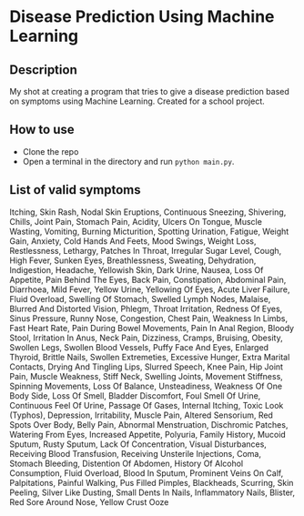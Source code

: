 # Disease Prediction Using Machine Learning

## Description
My shot at creating a program that tries to give a disease prediction based on symptoms using Machine Learning.
Created for a school project.

## How to use
- Clone the repo
- Open a terminal in the directory and run `python main.py`.

## List of valid symptoms
Itching, Skin Rash, Nodal Skin Eruptions, Continuous Sneezing, Shivering, Chills, Joint Pain, Stomach Pain, Acidity, Ulcers On Tongue, Muscle Wasting, Vomiting, Burning Micturition, Spotting  Urination, Fatigue, Weight Gain, Anxiety, Cold Hands And Feets, Mood Swings, Weight Loss, Restlessness, Lethargy, Patches In Throat, Irregular Sugar Level, Cough, High Fever, Sunken Eyes, Breathlessness, Sweating, Dehydration, Indigestion, Headache, Yellowish Skin, Dark Urine, Nausea, Loss Of Appetite, Pain Behind The Eyes, Back Pain, Constipation, Abdominal Pain, Diarrhoea, Mild Fever, Yellow Urine, Yellowing Of Eyes, Acute Liver Failure, Fluid Overload, Swelling Of Stomach, Swelled Lymph Nodes, Malaise, Blurred And Distorted Vision, Phlegm, Throat Irritation, Redness Of Eyes, Sinus Pressure, Runny Nose, Congestion, Chest Pain, Weakness In Limbs, Fast Heart Rate, Pain During Bowel Movements, Pain In Anal Region, Bloody Stool, Irritation In Anus, Neck Pain, Dizziness, Cramps, Bruising, Obesity, Swollen Legs, Swollen Blood Vessels, Puffy Face And Eyes, Enlarged Thyroid, Brittle Nails, Swollen Extremeties, Excessive Hunger, Extra Marital Contacts, Drying And Tingling Lips, Slurred Speech, Knee Pain, Hip Joint Pain, Muscle Weakness, Stiff Neck, Swelling Joints, Movement Stiffness, Spinning Movements, Loss Of Balance, Unsteadiness, Weakness Of One Body Side, Loss Of Smell, Bladder Discomfort, Foul Smell Of Urine, Continuous Feel Of Urine, Passage Of Gases, Internal Itching, Toxic Look (Typhos), Depression, Irritability, Muscle Pain, Altered Sensorium, Red Spots Over Body, Belly Pain, Abnormal Menstruation, Dischromic Patches, Watering From Eyes, Increased Appetite, Polyuria, Family History, Mucoid Sputum, Rusty Sputum, Lack Of Concentration, Visual Disturbances, Receiving Blood Transfusion, Receiving Unsterile Injections, Coma, Stomach Bleeding, Distention Of Abdomen, History Of Alcohol Consumption, Fluid Overload, Blood In Sputum, Prominent Veins On Calf, Palpitations, Painful Walking, Pus Filled Pimples, Blackheads, Scurring, Skin Peeling, Silver Like Dusting, Small Dents In Nails, Inflammatory Nails, Blister, Red Sore Around Nose, Yellow Crust Ooze
